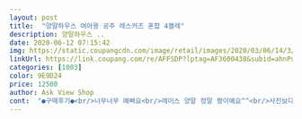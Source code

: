 ```yaml
---
layout: post 
title:  "양말하우스 여아용 공주 레스커즈 혼합 4켤레" 
description: 양말하우스 ..
date: 2020-06-12 07:15:42 
img: https://static.coupangcdn.com/image/retail/images/2020/03/06/14/3/0db70109-aaa3-4f63-b0cc-6617c2140aed.jpg 
linkUrl: https://link.coupang.com/re/AFFSDP?lptag=AF3600438&subid=ahnPublicAsk&pageKey=1322013679&itemId=2343352323&vendorItemId=70339918473&traceid=V0-113-4c39899053e35af3 
categories: [1003] 
color: 9E9D24 
price: 12500 
author: Ask View Shop 
cont:  "●구매후기●<br/>너무너무 예뻐요<br/>레이스 양말 정말 짱이예요^^<br/>사진보다 더 예쁘네요<br/>양말하나만 불량품이에요반품 귀찮아서 그냥 짤라서 신얼거에요... <br/><br/>퀄리티 좋네요 배송도 빠르고!<br/>품질도 엄청좋구 우선 아이가 많이 좋아할것 같아요<br/>" 
---
```

